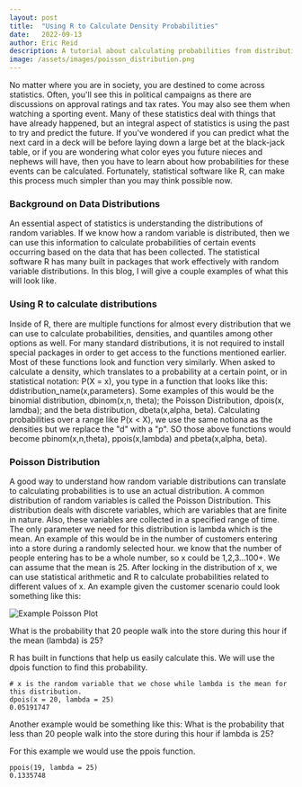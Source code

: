 ```yaml
---
layout: post
title:  "Using R to Calculate Density Probabilities"
date:   2022-09-13
author: Eric Reid
description: A tutorial about calculating probabilities from distributions
image: /assets/images/poisson_distribution.png
---
```

No matter where you are in society, you are destined to come across statistics. Often, you'll see this in political campaigns as there are discussions on approval ratings and tax rates. You may also see them when watching a sporting event. Many of these statistics deal with things that have already happened, but an integral aspect of statistics is using the past to try and predict the future. If you've wondered if you can predict what the next card in a deck will be before laying down a large bet at the black-jack table, or if you are wondering what color eyes you future nieces and nephews will have, then you have to learn about how probabilities for these events can be calculated. Fortunately, statistical software like R, can make this process much simpler than you may think possible now.

### Background on Data Distributions

An essential aspect of statistics is understanding the distributions of random variables. If we know how a random variable is distributed, then we can use this information to calculate probabilities of certain events occurring based on the data that has been collected. The statistical software R has many built in packages that work effectively with random variable distributions. In this blog, I will give a couple examples of what this will look like.

### Using R to calculate distributions
Inside of R, there are multiple functions for almost every distribution that we can use to calculate probabilities, densities, and quantiles among other options as well. For many standard distributions, it is not required to install special packages in order to get access to the functions mentioned earlier. Most of these functions look and function very similarly. When asked to calculate a density, which translates to a probability at a certain point, or in statistical notation: P(X = x), you type in a function that looks like this: ddistribution_name(x,parameters). Some examples of this would be the binomial distribution, dbinom(x,n, theta); the Poisson Distribution, dpois(x, lamdba); and the beta distribution, dbeta(x,alpha, beta). Calculating probabilities over a range like P(x < X), we use the same notiona as the densities but we replace the "d" with a "p". SO those above functions would become pbinom(x,n,theta), ppois(x,lambda) and pbeta(x,alpha, beta).

### Poisson Distribution

A good way to understand how random variable distributions can translate to calculating probabilities is to use an actual distribution. A common distribution of random variables is called the Poisson Distribution. This distribution deals with discrete variables, which are variables that are finite in nature. Also, these variables are collected in a specified range of time. The only parameter we need for this distribution is lambda which is the mean. An example of this would be in the number of customers entering into a store during a randomly selected hour. we know that the number of people entering has to be a whole number, so x could be 1,2,3...100+. We can assume that the mean is 25. After locking in the distribution of x, we can use statistical arithmetic and R to calculate probabilities related to different values of x. An example given the customer scenario could look something like this:

![Example Poisson Plot](images/images/Poisson_Plot.jpeg)

What is the probability that 20 people walk into the store during this hour if the mean (lambda) is 25?

R has built in functions that help us easily calculate this. We will use the dpois function to find this probability.
```
# x is the random variable that we chose while lambda is the mean for this distribution.
dpois(x = 20, lambda = 25)
0.05191747
```
Another example would be something like this: What is the probability that less than 20 people walk into the store during this hour if lambda is 25?

For this example we would use the ppois function.
```
ppois(19, lambda = 25)
0.1335748
```
